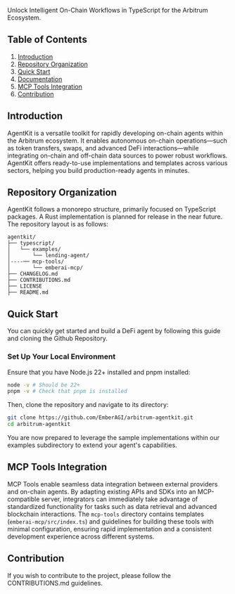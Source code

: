 Unlock Intelligent On-Chain Workflows in TypeScript for the Arbitrum Ecosystem.

## Table of Contents

1.  [Introduction](#introduction)
2.  [Repository Organization](#repository-organization)
3.  [Quick Start](#quick-start)
4.  [Documentation](#documentation)
5.  [MCP Tools Integration](#mcp-tools-integration)
6.  [Contribution](#contribution)

## Introduction

AgentKit is a versatile toolkit for rapidly developing on-chain agents within the Arbitrum ecosystem. It enables autonomous on-chain operations—such as token transfers, swaps, and advanced DeFi interactions—while integrating on-chain and off-chain data sources to power robust workflows. AgentKit offers ready-to-use implementations and templates across various sectors, helping you build production-ready agents in minutes.

## Repository Organization

AgentKit follows a monorepo structure, primarily focused on TypeScript packages. A Rust implementation is planned for release in the near future. The repository layout is as follows:

```
agentkit/
├── typescript/
│   └── examples/
│       └── lending-agent/
│----── mcp-tools/
│       └── emberai-mcp/
├── CHANGELOG.md
├── CONTRIBUTIONS.md
├── LICENSE
├── README.md
```

## Quick Start

You can quickly get started and build a DeFi agent by following this guide and cloning the Github Repository.

### Set Up Your Local Environment

Ensure that you have Node.js 22+ installed and pnpm installed:

```bash
node -v # Should be 22+
pnpm -v # Check that pnpm is installed
```

Then, clone the repository and navigate to its directory:

```bash
git clone https://github.com/EmberAGI/arbitrum-agentkit.git
cd arbitrum-agentkit
```

You are now prepared to leverage the sample implementations within our examples subdirectory to extend your agent's capabilities.

## MCP Tools Integration

MCP Tools enable seamless data integration between external providers and on-chain agents. By adapting existing APIs and SDKs into an MCP-compatible server, integrators can immediately take advantage of standardized functionality for tasks such as data retrieval and advanced blockchain interactions. The `mcp-tools` directory contains templates (`emberai-mcp/src/index.ts`) and guidelines for building these tools with minimal configuration, ensuring rapid implementation and a consistent development experience across different systems.

## Contribution

If you wish to contribute to the project, please follow the CONTRIBUTIONS.md guidelines.
